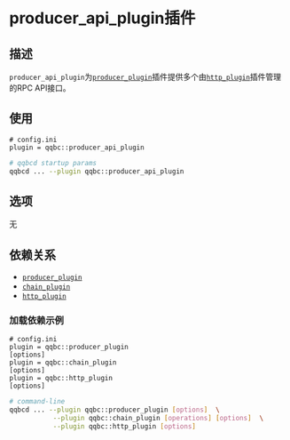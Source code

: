 # producer_api_plugin插件

## 描述

`producer_api_plugin`为[`producer_plugin`](../producer_plugin/index.md)插件提供多个由[`http_plugin`](../http_plugin/index.md)插件管理的RPC API接口。

## 使用

```console
# config.ini
plugin = qqbc::producer_api_plugin
```

```sh
# qqbcd startup params
qqbcd ... --plugin qqbc::producer_api_plugin
```

## 选项

无

## 依赖关系

* [`producer_plugin`](../producer_plugin/index.md)
* [`chain_plugin`](../chain_plugin/index.md)
* [`http_plugin`](../http_plugin/index.md)

### 加载依赖示例

```console
# config.ini
plugin = qqbc::producer_plugin
[options]
plugin = qqbc::chain_plugin
[options]
plugin = qqbc::http_plugin
[options]
```

```sh
# command-line
qqbcd ... --plugin qqbc::producer_plugin [options]  \
           --plugin qqbc::chain_plugin [operations] [options]  \
           --plugin qqbc::http_plugin [options]
```
